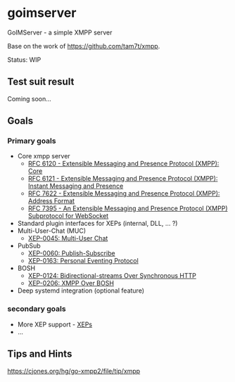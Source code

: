 # goimserver
GoIMServer - a simple XMPP server

Base on the work of https://github.com/tam7t/xmpp.

Status: WIP

## Test suit result

Coming soon...

## Goals

### Primary goals

* Core xmpp server 
  * [RFC 6120 - Extensible Messaging and Presence Protocol (XMPP): Core](https://datatracker.ietf.org/doc/rfc6120/)
  * [RFC 6121 - Extensible Messaging and Presence Protocol (XMPP): Instant Messaging and Presence](https://datatracker.ietf.org/doc/rfc6121/)
  * [RFC 7622 - Extensible Messaging and Presence Protocol (XMPP): Address Format](https://datatracker.ietf.org/doc/rfc7622/)
  * [RFC 7395 - An Extensible Messaging and Presence Protocol (XMPP) Subprotocol for WebSocket](https://datatracker.ietf.org/doc/rfc7395/)
* Standard plugin interfaces for XEPs (internal, DLL, ... ?)
* Multi-User-Chat (MUC)
  * [XEP-0045: Multi-User Chat](http://www.xmpp.org/extensions/xep-0045.html)
* PubSub
  * [XEP-0060: Publish-Subscribe](http://www.xmpp.org/extensions/xep-0060.html)
  * [XEP-0163: Personal Eventing Protocol](http://www.xmpp.org/extensions/xep-0163.html)
* BOSH
  * [XEP-0124: Bidirectional-streams Over Synchronous HTTP](http://www.xmpp.org/extensions/xep-0124.html)
  * [XEP-0206: XMPP Over BOSH](http://www.xmpp.org/extensions/xep-0206.html)
* Deep systemd integration (optional feature)

### secondary goals

* More XEP support - [XEPs](http://xmpp.org/extensions/index.html)
* ...

## Tips and Hints

https://cjones.org/hg/go-xmpp2/file/tip/xmpp